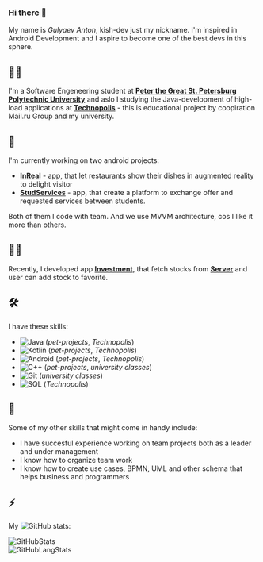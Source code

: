 ### Hi there 👋

My name is _Gulyaev Anton_, kish-dev just my nickname. 
I'm inspired in Android Development
and I aspire to become one of the best devs in this sphere.


## 👨‍💻
I'm a Software Engeneering student at [**Peter the Great St. Petersburg Polytechnic University**](https://english.spbstu.ru/) and aslo I studying the Java-development of high-load applications at [**Technopolis**](https://polis.mail.ru/) - this is educational project by coopiration Mail.ru Group and my university.


## 🔭
I'm currently working on two android projects: 
* [**InReal**](https://github.com/inRealAR/inReal) - app, that let restaurants show their dishes in augmented reality to delight visitor
* [**StudServices**](https://github.com/StudServices/StudServices-Android) - app, that create a platform to exchange offer and requested services between students.

Both of them I code with team. And we use MVVM architecture, cos I like it more than others.


## 👷‍♂️
Recently, I developed app [**Investment**](https://github.com/kish-dev/investment-app-kotlin), that fetch stocks from [**Server**](https://finnhub.io/) and user can add stock to favorite.

## 🛠️
I have these skills:
* ![Java](https://img.shields.io/badge/-Java-white?logo=java&logoColor=007396) (*pet-projects*, *Technopolis*)
* ![Kotlin](https://img.shields.io/badge/-Kotlin-white?logo=kotlin&logoColor=007396) (*pet-projects*, *Technopolis*)
* ![Android](https://img.shields.io/badge/-Android-white?logo=android&logoColor=a4c639) (*pet-projects*, *Technopolis*)
* ![C++](https://img.shields.io/badge/-С++-white?logo=c%2B%2B&logoColor=007396) (*pet-projects*, *university classes*)
* ![Git](https://img.shields.io/badge/-Git-white?logo=git&logoColor=F05032) (*university classes*)
* ![SQL](https://img.shields.io/badge/-SQL-white?logo=postgresql&logoColor=336791) (*Technopolis*)

## 🌱
Some of my other skills that might come in handy include:  
* I have succesful experience working on team projects both as a leader and under management
* I know how to organize team work
* I know how to create use cases, BPMN, UML and other schema that helps business and programmers

## ⚡
My ![GitHub](https://img.shields.io/badge/-GitHub-white?logo=github&logoColor=181717) stats:  

![GitHubStats](https://github-readme-stats.vercel.app/api?username=kish-dev&hide_title=true&hide_border=false&hide_rank=false&show_icons=true&include_all_commits=true&count_private=true&disable_animations=true)  
![GitHubLangStats](https://github-readme-stats.vercel.app/api/top-langs/?username=kish-dev&layout=compact&langs_count=10)


<!--
**kish-dev/kish-dev** is a ✨ _special_ ✨ repository because its `README.md` (this file) appears on your GitHub profile.

Here are some ideas to get you started:

- 🔭 I’m currently working on ...
- 🌱 I’m currently learning ...
- 👯 I’m looking to collaborate on ...
- 🤔 I’m looking for help with ...
- 💬 Ask me about ...
- 📫 How to reach me: ...
- 😄 Pronouns: ...
- ⚡ Fun fact: ...
-->
